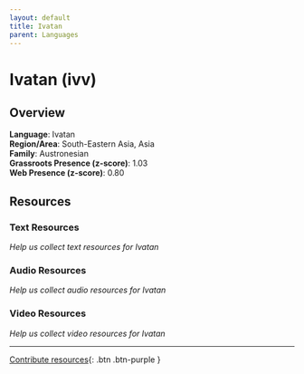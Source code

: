```yaml
---
layout: default
title: Ivatan
parent: Languages
---
```


# Ivatan (ivv)

## Overview

**Language**: Ivatan  
**Region/Area**: South-Eastern Asia, Asia  
**Family**: Austronesian  
**Grassroots Presence (z-score)**: 1.03  
**Web Presence (z-score)**: 0.80  

## Resources

### Text Resources
*Help us collect text resources for Ivatan*

### Audio Resources
*Help us collect audio resources for Ivatan*

### Video Resources
*Help us collect video resources for Ivatan*

---

[Contribute resources](https://forms.office.com/e/1SfLJx3u1r){: .btn .btn-purple }
